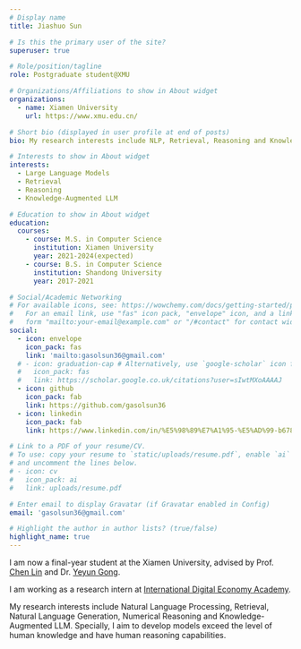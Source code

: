 ```yaml
---
# Display name
title: Jiashuo Sun

# Is this the primary user of the site?
superuser: true

# Role/position/tagline
role: Postgraduate student@XMU

# Organizations/Affiliations to show in About widget
organizations:
  - name: Xiamen University
    url: https://www.xmu.edu.cn/

# Short bio (displayed in user profile at end of posts)
bio: My research interests include NLP, Retrieval, Reasoning and Knowledge-Augmented LLM.

# Interests to show in About widget
interests:
  - Large Language Models
  - Retrieval
  - Reasoning
  - Knowledge-Augmented LLM

# Education to show in About widget
education:
  courses:
    - course: M.S. in Computer Science
      institution: Xiamen University
      year: 2021-2024(expected)
    - course: B.S. in Computer Science
      institution: Shandong University
      year: 2017-2021

# Social/Academic Networking
# For available icons, see: https://wowchemy.com/docs/getting-started/page-builder/#icons
#   For an email link, use "fas" icon pack, "envelope" icon, and a link in the
#   form "mailto:your-email@example.com" or "/#contact" for contact widget.
social:
  - icon: envelope
    icon_pack: fas
    link: 'mailto:gasolsun36@gmail.com'
  # - icon: graduation-cap # Alternatively, use `google-scholar` icon from `ai` icon pack
  #   icon_pack: fas
  #   link: https://scholar.google.co.uk/citations?user=sIwtMXoAAAAJ
  - icon: github
    icon_pack: fab
    link: https://github.com/gasolsun36
  - icon: linkedin
    icon_pack: fab
    link: https://www.linkedin.com/in/%E5%98%89%E7%A1%95-%E5%AD%99-b67857190/

# Link to a PDF of your resume/CV.
# To use: copy your resume to `static/uploads/resume.pdf`, enable `ai` icons in `params.toml`,
# and uncomment the lines below.
# - icon: cv
#   icon_pack: ai
#   link: uploads/resume.pdf

# Enter email to display Gravatar (if Gravatar enabled in Config)
email: 'gasolsun36@gmail.com'

# Highlight the author in author lists? (true/false)
highlight_name: true
---
```

I am now a final-year student at the Xiamen University, advised by Prof. [Chen Lin](https://cs.xmu.edu.cn/info/1008/1216.htm) and Dr. [Yeyun Gong](https://www.microsoft.com/en-us/research/people/yegong/).

I am working as a research intern at [International Digital Economy Academy](https://idea.edu.cn/).

My research interests include Natural Language Processing, Retrieval, Natural Language Generation, Numerical Reasoning and Knowledge-Augmented LLM. Specially, I aim to develop models exceed the level of human knowledge and have human reasoning capabilities.

